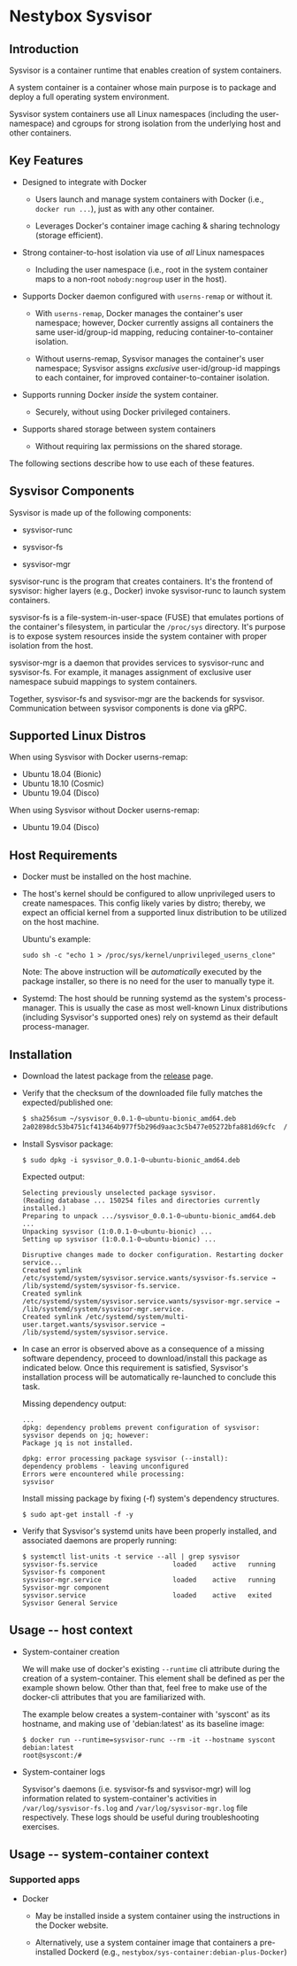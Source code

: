 Nestybox Sysvisor
=================

## Introduction

Sysvisor is a container runtime that enables creation of system
containers.

A system container is a container whose main purpose is to package and
deploy a full operating system environment.

Sysvisor system containers use all Linux namespaces (including the
user-namespace) and cgroups for strong isolation from the underlying
host and other containers.


## Key Features

* Designed to integrate with Docker

  - Users launch and manage system containers with Docker (i.e.,
    `docker run ...`), just as with any other container.

  - Leverages Docker's container image caching & sharing technology
    (storage efficient).

* Strong container-to-host isolation via use of *all* Linux namespaces

  - Including the user namespace (i.e., root in the system container
    maps to a non-root `nobody:nogroup` user in the host).

* Supports Docker daemon configured with `userns-remap` or without it.

  - With `userns-remap`, Docker manages the container's user
    namespace; however, Docker currently assigns all containers the
    same user-id/group-id mapping, reducing container-to-container
    isolation.

  - Without userns-remap, Sysvisor manages the container's user
    namespace; Sysvisor assigns *exclusive* user-id/group-id mappings
    to each container, for improved container-to-container isolation.

* Supports running Docker *inside* the system container.

  - Securely, without using Docker privileged containers.

* Supports shared storage between system containers

  - Without requiring lax permissions on the shared storage.

The following sections describe how to use each of these features.


## Sysvisor Components

Sysvisor is made up of the following components:

* sysvisor-runc

* sysvisor-fs

* sysvisor-mgr


sysvisor-runc is the program that creates containers. It's the
frontend of sysvisor: higher layers (e.g., Docker) invoke
sysvisor-runc to launch system containers.

sysvisor-fs is a file-system-in-user-space (FUSE) that emulates
portions of the container's filesystem, in particular the `/proc/sys`
directory. It's purpose is to expose system resources inside the
system container with proper isolation from the host.

sysvisor-mgr is a daemon that provides services to sysvisor-runc and
sysvisor-fs. For example, it manages assignment of exclusive user
namespace subuid mappings to system containers.

Together, sysvisor-fs and sysvisor-mgr are the backends for
sysvisor. Communication between sysvisor components is done via gRPC.


## Supported Linux Distros

When using Sysvisor with Docker userns-remap:

* Ubuntu 18.04 (Bionic)
* Ubuntu 18.10 (Cosmic)
* Ubuntu 19.04 (Disco)

When using Sysvisor without Docker userns-remap:

* Ubuntu 19.04 (Disco)


## Host Requirements

* Docker must be installed on the host machine.

* The host's kernel should be configured to allow unprivileged users
  to create namespaces. This config likely varies by distro; thereby,
  we expect an official kernel from a supported linux distribution
  to be utilized on the host machine.

  Ubuntu's example:

  ```
  sudo sh -c "echo 1 > /proc/sys/kernel/unprivileged_userns_clone"
  ```

    Note: The above instruction will be *automatically* executed by the
    package installer, so there is no need for the user to manually
    type it.

* Systemd: The host should be running systemd as the system's process-manager.
This is usually the case as most well-known Linux distributions (including
Sysvisor's supported ones) rely on systemd as their default process-manager.


## Installation

* Download the latest package from the [release](https://github.com/nestybox/sysvisor-external/releases) page.


* Verify that the checksum of the downloaded file fully matches the expected/published one:

    ```bash
    $ sha256sum ~/sysvisor_0.0.1-0~ubuntu-bionic_amd64.deb
    2a02898dc53b4751cf413464b977f5b296d9aac3c5b477e05272bfa881d69cfc  /home/user/sysvisor_0.0.1-0~ubuntu-bionic_amd64.deb
    ```

* Install Sysvisor package:

    ```
    $ sudo dpkg -i sysvisor_0.0.1-0~ubuntu-bionic_amd64.deb
    ```

    Expected output:

    ```
    Selecting previously unselected package sysvisor.
    (Reading database ... 150254 files and directories currently installed.)
    Preparing to unpack .../sysvisor_0.0.1-0~ubuntu-bionic_amd64.deb ...
    Unpacking sysvisor (1:0.0.1-0~ubuntu-bionic) ...
    Setting up sysvisor (1:0.0.1-0~ubuntu-bionic) ...

    Disruptive changes made to docker configuration. Restarting docker service...
    Created symlink /etc/systemd/system/sysvisor.service.wants/sysvisor-fs.service → /lib/systemd/system/sysvisor-fs.service.
    Created symlink /etc/systemd/system/sysvisor.service.wants/sysvisor-mgr.service → /lib/systemd/system/sysvisor-mgr.service.
    Created symlink /etc/systemd/system/multi-user.target.wants/sysvisor.service → /lib/systemd/system/sysvisor.service.
    ```

* In case an error is observed above as a consequence of a missing
software dependency, proceed to download/install this package as
indicated below. Once this requirement is satisfied, Sysvisor's
installation process will be automatically re-launched to conclude
this task.

    Missing dependency output:

    ```
    ...
    dpkg: dependency problems prevent configuration of sysvisor:
    sysvisor depends on jq; however:
    Package jq is not installed.

    dpkg: error processing package sysvisor (--install):
    dependency problems - leaving unconfigured
    Errors were encountered while processing:
    sysvisor
    ```

    Install missing package by fixing (-f) system's dependency
    structures.

    ```
    $ sudo apt-get install -f -y
    ```

* Verify that Sysvisor's systemd units have been properly installed, and
associated daemons are properly running:

    ```
    $ systemctl list-units -t service --all | grep sysvisor
    sysvisor-fs.service                   loaded    active   running Sysvisor-fs component
    sysvisor-mgr.service                  loaded    active   running Sysvisor-mgr component
    sysvisor.service                      loaded    active   exited  Sysvisor General Service
    ```


## Usage -- host context

* System-container creation

    We will make use of docker's existing `--runtime` cli attribute
    during the creation of a system-container. This element shall be
    defined as per the example shown below. Other than that, feel
    free to make use of the docker-cli attributes that you are
    familiarized with.

    The example below creates a system-container with 'syscont' as
    its hostname, and making use of 'debian:latest' as its baseline
    image:

    ```
    $ docker run --runtime=sysvisor-runc --rm -it --hostname syscont debian:latest
    root@syscont:/#
    ```

* System-container logs

    Sysvisor's daemons (i.e. sysvisor-fs and sysvisor-mgr) will log
    information related to system-container's activities in
    `/var/log/sysvisor-fs.log` and `/var/log/sysvisor-mgr.log` file
    respectively. These logs should be useful during troubleshooting
    exercises.


## Usage -- system-container context


### Supported apps

* Docker

  - May be installed inside a system container using the instructions
    in the Docker website.

  - Alternatively, use a system container image that containers a
    pre-installed Dockerd (e.g.,
    `nestybox/sys-container:debian-plus-Docker`)

